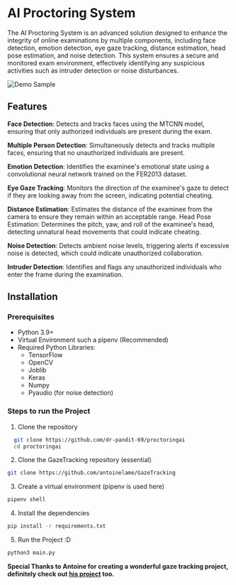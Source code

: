 
# AI Proctoring System

The AI Proctoring System is an advanced solution designed to enhance the integrity of online examinations by multiple components, including face detection, emotion detection, eye gaze tracking, distance estimation, head pose estimation, and noise detection. This system ensures a secure and monitored exam environment, effectively identifying any suspicious activities such as intruder detection or noise disturbances.

![Demo Sample](https://media.giphy.com/media/iEMoiFXkTGuu9O2Jmz/giphy.gif)



## Features

**Face Detection**: Detects and tracks faces using the MTCNN model, ensuring that only authorized individuals are present during the exam.

**Multiple Person Detection**: Simultaneously detects and tracks multiple faces, ensuring that no unauthorized individuals are present.

**Emotion Detection**: Identifies the examinee's emotional state using a convolutional neural network trained on the FER2013 dataset.

**Eye Gaze Tracking**: Monitors the direction of the examinee's gaze to detect if they are looking away from the screen, indicating potential cheating.

**Distance Estimation**: Estimates the distance of the examinee from the camera to ensure they remain within an acceptable range.
Head Pose Estimation: Determines the pitch, yaw, and roll of the examinee's head, detecting unnatural head movements that could indicate cheating.

**Noise Detection**: Detects ambient noise levels, triggering alerts if excessive noise is detected, which could indicate unauthorized collaboration.

**Intruder Detection**: Identifies and flags any unauthorized individuals who enter the frame during the examination.

## Installation

### Prerequisites

- Python 3.9+
- Virtual Environment such a pipenv (Recommended)
- Required Python Libraries:
  - TensorFlow
  - OpenCV
  - Joblib
  - Keras
  - Numpy
  - Pyaudio (for noise detection)






### Steps to run the Project

1. Clone the repository

```bash
  git clone https://github.com/dr-pandit-69/proctoringai
  cd proctoringai
```

2. Clone the GazeTracking repository (essential)

```bash
git clone https://github.com/antoinelame/GazeTracking
```
    
3. Create a virtual environment (pipenv is used here)

```bash
pipenv shell
```
4. Install the dependencies

```bash
pip install -r requirements.txt
```

5. Run the Project :D

```bash
python3 main.py
```

**Special Thanks to Antoine for creating a wonderful gaze tracking project, definitely check out [his project](https://github.com/antoinelame/GazeTracking) too.**